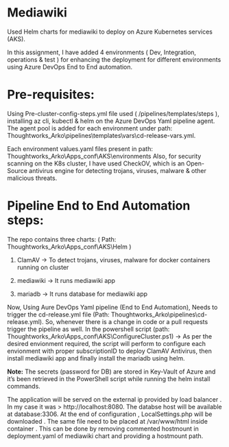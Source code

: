 <h1>Mediawiki</h1>
Used Helm charts for mediawiki to deploy on Azure Kubernetes services (AKS).

In this assignment, I have added 4 environments ( Dev, Integration, operations & test ) for enhancing the deployment for different environments using Azure DevOps End to End automation.

<h1>Pre-requisites:</h1>
Using Pre-cluster-config-steps.yml file used ( /pipelines/templates/steps ), installing az cli, kubectl & helm on the Azure DevOps Yaml pipeline agent. 
The agent pool is added for each environment under path: Thoughtworks_Arko\pipelines\templates\vars\cd-release-vars.yml.

Each environment values.yaml files present in path: Thoughtworks_Arko\Apps_conf\AKS\environments
Also, for security scanning on the K8s cluster, I have used CheckOV, which is an Open-Source antivirus engine for detecting trojans, viruses, malware & other malicious threats.

<h1>Pipeline End to End Automation steps:</h1>
The repo contains three charts: ( Path: Thoughtworks_Arko\Apps_conf\AKS\Helm )

1) ClamAV -> To detect  trojans, viruses, malware for docker containers running on cluster

2) mediawiki -> It runs mediawiki app

3) mariadb -> It runs database for mediawiki app

Now, Using Aure DevOps Yaml pipeline (End to End Automation), Needs to trigger the cd-release.yml file (Path: Thoughtworks_Arko\pipelines\cd-release.yml). So, whenever there is a change in code or a pull requests trigger the pipeline as well.
In the powershell script (path: Thoughtworks_Arko\Apps_conf\AKS\ConfigureCluster.ps1) -> As per the desired envionment required, the script will perform to configure each envionment with proper subscriptionID to deploy ClamAV Antivirus, then install mediawiki app and finally install the mariadb using helm.

**Note:** The secrets (password for DB) are stored in Key-Vault of Azure and it’s been retrieved in the PowerShell script while running the helm install commands.

The application will be served on the external ip provided by load balancer . In my case it was > http://localhost:8080. The databse host will be available at database:3306.
At the end of configuration , LocalSettings.php will be downloaded . The same file need to be placed at /var/www/html inside container . This can be done by removing commented hostmount in deployment.yaml of mediawiki chart and providing a hostmount path.

